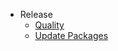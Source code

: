 * Release
  * [Quality](/Development/Release/Quality)
  * [Update Packages](/Development/Release/UpdatePackages)
